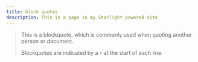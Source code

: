 ```yaml
---
title: block quotes
description: This is a page in my Starlight-powered site
---
```


> This is a blockquote, which is commonly used when quoting another person or document.
>
> Blockquotes are indicated by a `>` at the start of each line.
